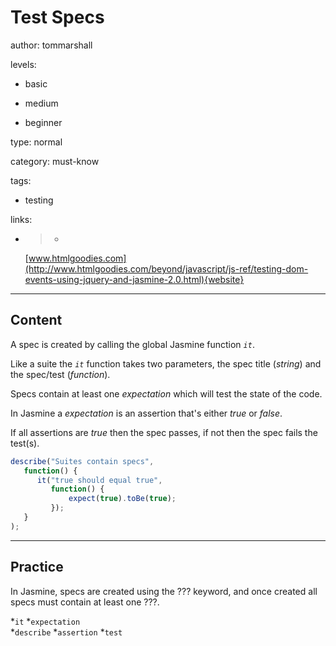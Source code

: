 # Test Specs
author: tommarshall

levels:

  - basic

  - medium

  - beginner

type: normal

category: must-know

tags:

  - testing

links:

  - >-
    [www.htmlgoodies.com](http://www.htmlgoodies.com/beyond/javascript/js-ref/testing-dom-events-using-jquery-and-jasmine-2.0.html){website}

---
## Content

A spec is created by calling the global Jasmine function *`it`*. 

Like a suite the *`it`* function takes two parameters, the spec title (*string*) and the spec/test (*function*).

Specs contain at least one *expectation* which will test the state of the code. 

In Jasmine a *expectation* is an assertion that's either *true* or *false*.

If all assertions are *true* then the spec passes, if not then the spec fails the test(s).

```JavaScript
describe("Suites contain specs", 
   function() {
      it("true should equal true", 
         function() {
             expect(true).toBe(true);
         });
   }
);
```

---
## Practice

In Jasmine, specs are created using the ??? keyword, and once created all specs must contain at least one ???.

*`it` 
*`expectation`  
*`describe` 
*`assertion` 
*`test`